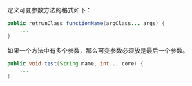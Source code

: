 定义可变参数方法的格式如下：

```java
public retrunClass functionName(argClass... args) {
    ...
}
```

如果一个方法中有多个参数，那么可变参数必须放是最后一个参数。

```java
public void test(String name, int... core) {
    ...
}
```

